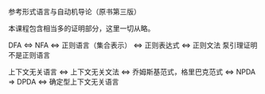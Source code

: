 参考形式语言与自动机导论（原书第三版）



本课程包含相当多的证明部分，这里一切从略。



DFA $\iff$ NFA $\iff$ 正则语言（集合表示） $\iff$ 正则表达式 $\iff$ 正则文法   泵引理证明不是正则语言

上下文无关语言 $\iff$ 上下文无关文法 $\iff$ 乔姆斯基范式，格里巴克范式 $\iff$ NPDA $\Rightarrow$ DPDA $\iff$ 确定型上下文无关语言